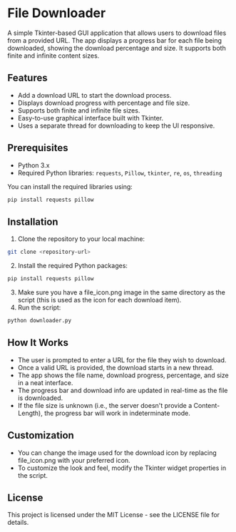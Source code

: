 # File Downloader

A simple Tkinter-based GUI application that allows users to download files from a provided URL. The app displays a progress bar for each file being downloaded, showing the download percentage and size. It supports both finite and infinite content sizes.

## Features

- Add a download URL to start the download process.
- Displays download progress with percentage and file size.
- Supports both finite and infinite file sizes.
- Easy-to-use graphical interface built with Tkinter.
- Uses a separate thread for downloading to keep the UI responsive.

## Prerequisites

- Python 3.x
- Required Python libraries: `requests`, `Pillow`, `tkinter`, `re`, `os`, `threading`

You can install the required libraries using:

```bash
pip install requests pillow
```

## Installation

1. Clone the repository to your local machine:

```bash
git clone <repository-url>
```

2. Install the required Python packages:

```bash
pip install requests pillow
```

3. Make sure you have a file_icon.png image in the same directory as the script (this is used as the icon for each download item).
4. Run the script:

```bash
python downloader.py
```

## How It Works

- The user is prompted to enter a URL for the file they wish to download.
- Once a valid URL is provided, the download starts in a new thread.
- The app shows the file name, download progress, percentage, and size in a neat interface.
- The progress bar and download info are updated in real-time as the file is downloaded.
- If the file size is unknown (i.e., the server doesn't provide a Content-Length), the progress bar will work in indeterminate mode.

## Customization

- You can change the image used for the download icon by replacing file_icon.png with your preferred icon.
- To customize the look and feel, modify the Tkinter widget properties in the script.

## License

This project is licensed under the MIT License - see the LICENSE file for details.
